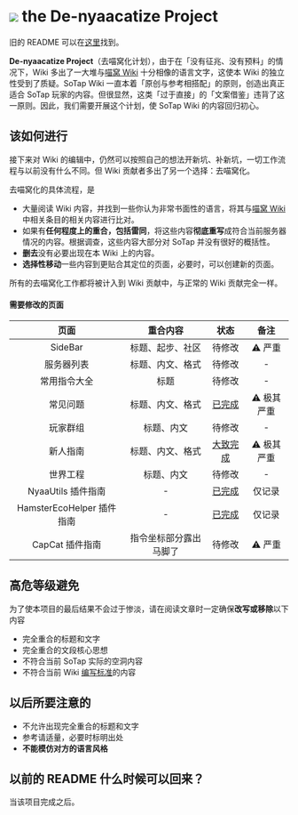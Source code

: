 # ![](https://i.loli.net/2020/05/08/xzq8FwAy2DO7fXH.png) the De-nyaacatize Project

旧的 README 可以在[这里](/README-backup.md)找到。

**De-nyaacatize Project**（去喵窝化计划），由于在「没有征兆、没有预料」的情况下，Wiki 多出了一大堆与[喵窝 Wiki](//wiki.nyaa.cat) 十分相像的语言文字，这使本 Wiki 的独立性受到了质疑。SoTap Wiki 一直本着「原创与参考相搭配」的原则，创造出真正适合 SoTap 玩家的内容。但很显然，这类「过于直接」的「文案借鉴」违背了这一原则。因此，我们需要开展这个计划，使 SoTap Wiki 的内容回归初心。

## 该如何进行

接下来对 Wiki 的编辑中，仍然可以按照自己的想法开新坑、补新坑，一切工作流程与以前没有什么不同。但 Wiki 贡献者多出了另一个选择：去喵窝化。

去喵窝化的具体流程，是

- 大量阅读 Wiki 内容，并找到一些你认为非常书面性的语言，将其与[喵窝 Wiki](//wiki.nyaa.cat) 中相关条目的相关内容进行比对。
- 如果有**任何程度上的重合，包括雷同**，将这些内容**彻底重写**成符合当前服务器情况的内容。根据调查，这些内容大部分对 SoTap 并没有很好的概括性。
- **删去**没有必要出现在本 Wiki 上的内容。
- **选择性移动**一些内容到更贴合其定位的页面，必要时，可以创建新的页面。

所有的去喵窝化工作都将被计入到 Wiki 贡献中，与正常的 Wiki 贡献完全一样。

#### 需要修改的页面

| 页面 | 重合内容 | 状态 | 备注 | 
| :-: | :-: | :-: | :-: |
| SideBar | 标题、起步、社区 | 待修改 | ⚠ 严重 |
| 服务器列表 | 标题、内文、格式 | 待修改 | - |
| 常用指令大全 | 标题 | 待修改 | - |
| 常见问题 | 标题、内文、格式 | [已完成](/getting-started/faq.md) | ⚠ 极其严重 |
| 玩家群组 | 标题、内文 | 待修改 | - |
| 新人指南 | 标题、内文、格式 | [大致完成](/Windfall/beginners-guide.md) | ⚠ 极其严重 |
| 世界工程 | 标题、内文 | 待修改 | - |
| NyaaUtils 插件指南 | - | [已完成]() | 仅记录 |
| HamsterEcoHelper 插件指南 | - | [已完成]() | 仅记录 |
| CapCat 插件指南 | 指令坐标部分露出马脚了 | 待修改 | ⚠ 严重 |

## 高危等级避免

为了使本项目的最后结果不会过于惨淡，请在阅读文章时一定确保**改写或移除**以下内容

- 完全重合的标题和文字
- 完全重合的文段核心思想
- 不符合当前 SoTap 实际的空洞内容
- 不符合当前 Wiki [编写标准](https://book.sotap.org/#/wiki/manual)的内容

## 以后所要注意的

- 不允许出现完全重合的标题和文字
- 参考请适量，必要时标明出处
- **不能模仿对方的语言风格**

## 以前的 README 什么时候可以回来？

当该项目完成之后。
